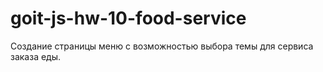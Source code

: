 # goit-js-hw-10-food-service
Создание страницы меню с возможностью выбора темы для сервиса заказа еды.
